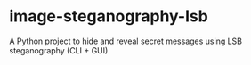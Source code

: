 # image-steganography-lsb
A Python project to hide and reveal secret messages using LSB steganography (CLI + GUI)
